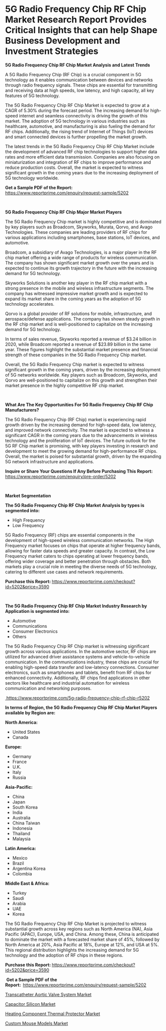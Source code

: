 <p><h1>5G Radio Frequency Chip RF Chip Market Research Report Provides Critical Insights that can help Shape Business Development and Investment Strategies</h1></p><p><strong>5G Radio Frequency Chip RF Chip Market Analysis and Latest Trends</strong></p>
<p><p>A 5G Radio Frequency Chip (RF Chip) is a crucial component in 5G technology as it enables communication between devices and networks through radio frequency signals. These chips are essential for transmitting and receiving data at high speeds, low latency, and high capacity, all key features of 5G technology.</p><p>The 5G Radio Frequency Chip RF Chip Market is expected to grow at a CAGR of 5.30% during the forecast period. The increasing demand for high-speed internet and seamless connectivity is driving the growth of this market. The adoption of 5G technology in various industries such as healthcare, automotive, and manufacturing is also fueling the demand for RF chips. Additionally, the rising trend of Internet of Things (IoT) devices and smart connected devices is further propelling the market growth.</p><p>The latest trends in the 5G Radio Frequency Chip RF Chip Market include the development of advanced RF chip technologies to support higher data rates and more efficient data transmission. Companies are also focusing on miniaturization and integration of RF chips to improve performance and reduce production costs. Overall, the market is expected to witness significant growth in the coming years due to the increasing deployment of 5G technology worldwide.</p></p>
<p><strong>Get a Sample PDF of the Report:&nbsp;</strong> <a href="https://www.reportprime.com/enquiry/request-sample/5202">https://www.reportprime.com/enquiry/request-sample/5202</a></p>
<p>&nbsp;</p>
<p><strong>5G Radio Frequency Chip RF Chip Major Market Players</strong></p>
<p><p>The 5G Radio Frequency Chip market is highly competitive and is dominated by key players such as Broadcom, Skyworks, Murata, Qorvo, and Avago Technologies. These companies are leading providers of RF chips for various applications including smartphones, base stations, IoT devices, and automotive.</p><p>Broadcom, a subsidiary of Avago Technologies, is a major player in the RF chip market offering a wide range of products for wireless communication. The company has shown significant market growth over the years and is expected to continue its growth trajectory in the future with the increasing demand for 5G technology.</p><p>Skyworks Solutions is another key player in the RF chip market with a strong presence in the mobile and wireless infrastructure segments. The company has witnessed impressive market growth and is expected to expand its market share in the coming years as the adoption of 5G technology accelerates.</p><p>Qorvo is a global provider of RF solutions for mobile, infrastructure, and aerospace/defense applications. The company has shown steady growth in the RF chip market and is well-positioned to capitalize on the increasing demand for 5G technology.</p><p>In terms of sales revenue, Skyworks reported a revenue of $3.24 billion in 2020, while Broadcom reported a revenue of $23.89 billion in the same year. These figures highlight the substantial market presence and financial strength of these companies in the 5G Radio Frequency Chip market.</p><p>Overall, the 5G Radio Frequency Chip market is expected to witness significant growth in the coming years, driven by the increasing deployment of 5G networks worldwide. Key players such as Broadcom, Skyworks, and Qorvo are well-positioned to capitalize on this growth and strengthen their market presence in the highly competitive RF chip market.</p></p>
<p>&nbsp;</p>
<p><strong>What Are The Key Opportunities For 5G Radio Frequency Chip RF Chip Manufacturers?</strong></p>
<p><p>The 5G Radio Frequency Chip (RF Chip) market is experiencing rapid growth driven by the increasing demand for high-speed data, low latency, and improved network connectivity. The market is expected to witness a significant CAGR in the coming years due to the advancements in wireless technology and the proliferation of IoT devices. The future outlook for the 5G RF Chip market is promising, with key players investing in research and development to meet the growing demand for high-performance RF chips. Overall, the market is poised for substantial growth, driven by the expanding 5G network infrastructure and applications.</p></p>
<p><strong>Inquire or Share Your Questions If Any Before Purchasing This Report:</strong> <a href="https://www.reportprime.com/enquiry/pre-order/5202">https://www.reportprime.com/enquiry/pre-order/5202</a></p>
<p>&nbsp;</p>
<p><strong>Market Segmentation</strong></p>
<p><strong>The 5G Radio Frequency Chip RF Chip Market Analysis by types is segmented into:</strong></p>
<p><ul><li>High Frequency</li><li>Low Frequency</li></ul></p>
<p><p>5G Radio Frequency (RF) chips are essential components in the development of high-speed wireless communication networks. The High Frequency market focuses on chips that operate at higher frequency bands, allowing for faster data speeds and greater capacity. In contrast, the Low Frequency market caters to chips operating at lower frequency bands, offering wider coverage and better penetration through obstacles. Both markets play a crucial role in meeting the diverse needs of 5G technology, catering to different use cases and network requirements.</p></p>
<p><strong>Purchase this Report:&nbsp;</strong><a href="https://www.reportprime.com/checkout?id=5202&price=3590">https://www.reportprime.com/checkout?id=5202&price=3590</a></p>
<p>&nbsp;</p>
<p><strong>The 5G Radio Frequency Chip RF Chip Market Industry Research by Application is segmented into:</strong></p>
<p><ul><li>Automotive</li><li>Communications</li><li>Consumer Electronics</li><li>Others</li></ul></p>
<p><p>The 5G Radio Frequency Chip RF Chip market is witnessing significant growth across various applications. In the automotive sector, RF chips are utilized for advanced driver assistance systems and vehicle-to-vehicle communication. In the communications industry, these chips are crucial for enabling high-speed data transfer and low-latency connections. Consumer electronics, such as smartphones and tablets, benefit from RF chips for enhanced connectivity. Additionally, RF chips find applications in other sectors like healthcare and industrial automation for wireless communication and networking purposes.</p></p>
<p><a href="https://www.reportprime.com/5g-radio-frequency-chip-rf-chip-r5202">&nbsp;https://www.reportprime.com/5g-radio-frequency-chip-rf-chip-r5202</a></p>
<p><strong>In terms of Region, the 5G Radio Frequency Chip RF Chip Market Players available by Region are:</strong></p>
<p>
    <p> <strong> North America: </strong>
        <ul>
            <li>United States</li>
            <li>Canada</li>
        </ul>
        </p> 
    <p> <strong> Europe: </strong>
        <ul>
            <li>Germany</li>
            <li>France</li>
            <li>U.K.</li>
            <li>Italy</li>
            <li>Russia</li>
        </ul>
        </p> 
    <p> <strong> Asia-Pacific: </strong>
        <ul>
            <li>China</li>
            <li>Japan</li>
            <li>South Korea</li>
            <li>India</li>
            <li>Australia</li>
            <li>China Taiwan</li>
            <li>Indonesia</li>
            <li>Thailand</li>
            <li>Malaysia</li>
        </ul>
        </p> 
    <p> <strong> Latin America: </strong>
        <ul>
            <li>Mexico</li>
            <li>Brazil</li>
            <li>Argentina Korea</li>
            <li>Colombia</li>
        </ul>
        </p> 
    <p> <strong> Middle East & Africa: </strong>
        <ul>
            <li>Turkey</li>
            <li>Saudi</li>
            <li>Arabia</li>
            <li>UAE</li>
            <li>Korea</li>
        </ul>
    </p>
    </p>
<p><p>The 5G Radio Frequency Chip RF Chip Market is projected to witness substantial growth across key regions such as North America (NA), Asia Pacific (APAC), Europe, USA, and China. Among these, China is anticipated to dominate the market with a forecasted market share of 45%, followed by North America at 20%, Asia Pacific at 18%, Europe at 12%, and USA at 5%. This regional distribution highlights the increasing demand for 5G technology and the adoption of RF chips in these regions.</p></p>
<p><strong>Purchase this Report: </strong><a href="https://www.reportprime.com/checkout?id=5202&price=3590">https://www.reportprime.com/checkout?id=5202&price=3590</a></p>
<p>&nbsp;<strong>Get a Sample PDF of the Report:&nbsp;&nbsp;</strong><a href="https://www.reportprime.com/enquiry/request-sample/5202">https://www.reportprime.com/enquiry/request-sample/5202</a></p>
<p><strong></strong></p>
<p><p><a href="https://issuu.com/reportprime-2/docs/transcatheter-aortic-valve-system-market-size-2030">Transcatheter Aortic Valve System Market</a></p><p><a href="https://github.com/rslnowrouzi/Market-Research-Report-List-1/blob/main/capacitor-silicon-market.md">Capacitor Silicon Market</a></p><p><a href="https://github.com/syaifulanwaramsyori/Market-Research-Report-List-1/blob/main/heating-component-thermal-protector-market.md">Heating Component Thermal Protector Market</a></p><p><a href="https://issuu.com/reportprime-2/docs/custom-mouse-models-market-size-2030.pptx">Custom Mouse Models Market</a></p></p>